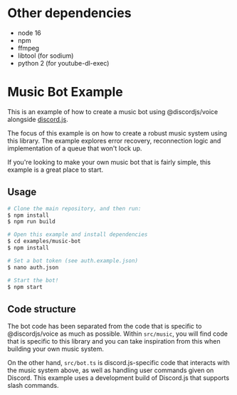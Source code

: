 # Other dependencies
- node 16
- npm
- ffmpeg
- libtool (for sodium)
- python 2 (for youtube-dl-exec)
# Music Bot Example

This is an example of how to create a music bot using @discordjs/voice alongside [discord.js](https://github.com/discordjs/discord.js).

The focus of this example is on how to create a robust music system using this library. The example explores error recovery, reconnection logic and implementation of a queue that won't lock up.

If you're looking to make your own music bot that is fairly simple, this example is a great place to start.

## Usage

```bash
# Clone the main repository, and then run:
$ npm install
$ npm run build

# Open this example and install dependencies
$ cd examples/music-bot
$ npm install

# Set a bot token (see auth.example.json)
$ nano auth.json

# Start the bot!
$ npm start
```

## Code structure

The bot code has been separated from the code that is specific to @discordjs/voice as much as possible. Within `src/music`, you will find code that is specific to this library and you can take inspiration from this when building your own music system.

On the other hand, `src/bot.ts` is discord.js-specific code that interacts with the music system above, as well as handling user commands given on Discord. This example uses a development build of Discord.js that supports slash commands.
